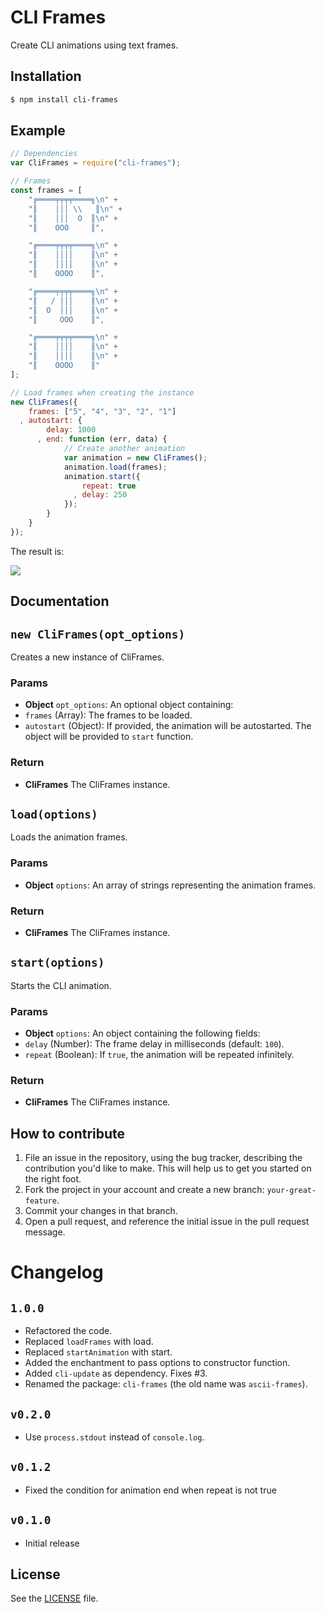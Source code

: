 CLI Frames
==========
Create CLI animations using text frames.

## Installation

```sh
$ npm install cli-frames
```

## Example

```js
// Dependencies
var CliFrames = require("cli-frames");

// Frames
const frames = [
    "╔════╤╤╤╤════╗\n" +
    "║    │││ \\   ║\n" +
    "║    │││  O  ║\n" +
    "║    OOO     ║",

    "╔════╤╤╤╤════╗\n" +
    "║    ││││    ║\n" +
    "║    ││││    ║\n" +
    "║    OOOO    ║",

    "╔════╤╤╤╤════╗\n" +
    "║   / │││    ║\n" +
    "║  O  │││    ║\n" +
    "║     OOO    ║",

    "╔════╤╤╤╤════╗\n" +
    "║    ││││    ║\n" +
    "║    ││││    ║\n" +
    "║    OOOO    ║"
];

// Load frames when creating the instance
new CliFrames({
    frames: ["5", "4", "3", "2", "1"]
  , autostart: {
        delay: 1000
      , end: function (err, data) {
            // Create another animation
            var animation = new CliFrames();
            animation.load(frames);
            animation.start({
                repeat: true
              , delay: 250
            });
        }
    }
});
```

The result is:

![](http://i.imgur.com/RjY2kCn.gif)


## Documentation
## `new CliFrames(opt_options)`
Creates a new instance of CliFrames.

### Params
- **Object** `opt_options`: An optional object containing:
 - `frames` (Array): The frames to be loaded.
 - `autostart` (Object): If provided, the animation will be autostarted.
    The object will be provided to `start` function.

### Return
- **CliFrames** The CliFrames instance.

## `load(options)`
Loads the animation frames.

### Params
- **Object** `options`: An array of strings representing the animation frames.

### Return
- **CliFrames** The CliFrames instance.

## `start(options)`
Starts the CLI animation.

### Params
- **Object** `options`: An object containing the following fields:
 - `delay` (Number): The frame delay in milliseconds (default: `100`).
 - `repeat` (Boolean): If `true`, the animation will be repeated infinitely.

### Return
- **CliFrames** The CliFrames instance.

## How to contribute
1. File an issue in the repository, using the bug tracker, describing the
   contribution you'd like to make. This will help us to get you started on the
   right foot.
2. Fork the project in your account and create a new branch:
   `your-great-feature`.
3. Commit your changes in that branch.
4. Open a pull request, and reference the initial issue in the pull request
   message.

# Changelog
## `1.0.0`
 - Refactored the code.
 - Replaced `loadFrames` with load.
 - Replaced `startAnimation` with start.
 - Added the enchantment to pass options to constructor function.
 - Added `cli-update` as dependency. Fixes #3.
 - Renamed the package: `cli-frames` (the old name was `ascii-frames`).

## `v0.2.0`
 - Use `process.stdout` instead of `console.log`.

## `v0.1.2`
 - Fixed the condition for animation end when repeat is not true

## `v0.1.0`
 - Initial release

## License
See the [LICENSE](./LICENSE) file.
